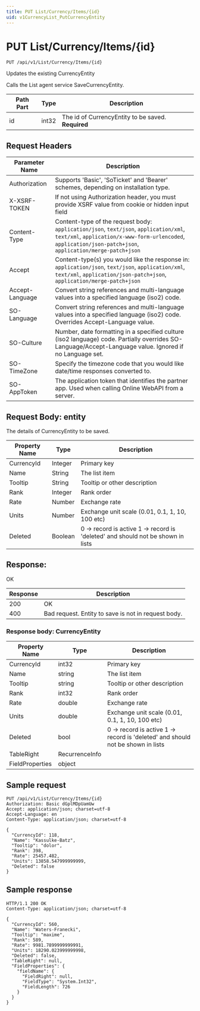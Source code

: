 ```yaml
---
title: PUT List/Currency/Items/{id}
uid: v1CurrencyList_PutCurrencyEntity
---
```


# PUT List/Currency/Items/{id}

```http
PUT /api/v1/List/Currency/Items/{id}
```

Updates the existing CurrencyEntity


Calls the List agent service SaveCurrencyEntity.





| Path Part | Type | Description |
|-----------|------|-------------|
| id | int32 | The id of CurrencyEntity to be saved. **Required** |



## Request Headers

| Parameter Name | Description |
|----------------|-------------|
| Authorization  | Supports 'Basic', 'SoTicket' and 'Bearer' schemes, depending on installation type. |
| X-XSRF-TOKEN   | If not using Authorization header, you must provide XSRF value from cookie or hidden input field |
| Content-Type | Content-type of the request body: `application/json`, `text/json`, `application/xml`, `text/xml`, `application/x-www-form-urlencoded`, `application/json-patch+json`, `application/merge-patch+json` |
| Accept         | Content-type(s) you would like the response in: `application/json`, `text/json`, `application/xml`, `text/xml`, `application/json-patch+json`, `application/merge-patch+json` |
| Accept-Language | Convert string references and multi-language values into a specified language (iso2) code. |
| SO-Language | Convert string references and multi-language values into a specified language (iso2) code. Overrides Accept-Language value. |
| SO-Culture | Number, date formatting in a specified culture (iso2 language) code. Partially overrides SO-Language/Accept-Language value. Ignored if no Language set. |
| SO-TimeZone | Specify the timezone code that you would like date/time responses converted to. |
| SO-AppToken | The application token that identifies the partner app. Used when calling Online WebAPI from a server. |

## Request Body: entity 

The details of CurrencyEntity to be saved. 

| Property Name | Type |  Description |
|----------------|------|--------------|
| CurrencyId | Integer | Primary key |
| Name | String | The list item |
| Tooltip | String | Tooltip or other description |
| Rank | Integer | Rank order |
| Rate | Number | Exchange rate |
| Units | Number | Exchange unit scale (0.01, 0.1, 1, 10, 100 etc) |
| Deleted | Boolean | 0 -&gt; record is active 1 -&gt; record is 'deleted' and should not be shown in lists |

## Response:

OK

| Response | Description |
|----------------|-------------|
| 200 | OK |
| 400 | Bad request. Entity to save is not in request body. |

### Response body: CurrencyEntity

| Property Name | Type |  Description |
|----------------|------|--------------|
| CurrencyId | int32 | Primary key |
| Name | string | The list item |
| Tooltip | string | Tooltip or other description |
| Rank | int32 | Rank order |
| Rate | double | Exchange rate |
| Units | double | Exchange unit scale (0.01, 0.1, 1, 10, 100 etc) |
| Deleted | bool | 0 -&gt; record is active 1 -&gt; record is 'deleted' and should not be shown in lists |
| TableRight | RecurrenceInfo |  |
| FieldProperties | object |  |

## Sample request

```http!
PUT /api/v1/List/Currency/Items/{id}
Authorization: Basic dGplMDpUamUw
Accept: application/json; charset=utf-8
Accept-Language: en
Content-Type: application/json; charset=utf-8

{
  "CurrencyId": 118,
  "Name": "Kassulke-Batz",
  "Tooltip": "dolor",
  "Rank": 398,
  "Rate": 25457.482,
  "Units": 13858.547999999999,
  "Deleted": false
}
```

## Sample response

```http_
HTTP/1.1 200 OK
Content-Type: application/json; charset=utf-8

{
  "CurrencyId": 560,
  "Name": "Waters-Franecki",
  "Tooltip": "maxime",
  "Rank": 589,
  "Rate": 9981.7899999999991,
  "Units": 18290.023999999998,
  "Deleted": false,
  "TableRight": null,
  "FieldProperties": {
    "fieldName": {
      "FieldRight": null,
      "FieldType": "System.Int32",
      "FieldLength": 726
    }
  }
}
```